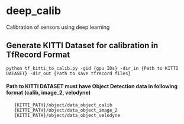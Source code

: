 # deep_calib
Calibration of sensors using deep learning

## Generate KITTI Dataset for calibration in TfRecord Format
```
python tf_kitti_to_calib.py -gid {gpu IDs} -dir_in {Path to KITTI DATASET} -dir_out {Path to save tfrecord files}
```

#### Path to KITTI DATASET must have Object Detection data in following format (calib, image_2, velodyne)
```
   {KITTI_PATH}/object/data_object_calib
   {KITTI_PATH}/object/data_object_image_2
   {KITTI_PATH}/object/data_object_velodyne
```
